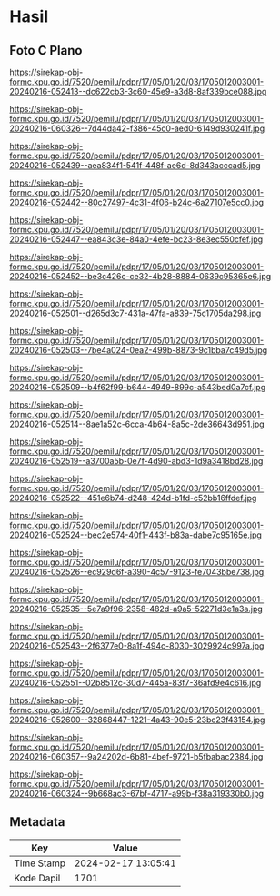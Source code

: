 # Hasil

## Foto C Plano

https://sirekap-obj-formc.kpu.go.id/7520/pemilu/pdpr/17/05/01/20/03/1705012003001-20240216-052413--dc622cb3-3c60-45e9-a3d8-8af339bce088.jpg

https://sirekap-obj-formc.kpu.go.id/7520/pemilu/pdpr/17/05/01/20/03/1705012003001-20240216-060326--7d44da42-f386-45c0-aed0-6149d930241f.jpg

https://sirekap-obj-formc.kpu.go.id/7520/pemilu/pdpr/17/05/01/20/03/1705012003001-20240216-052439--aea834f1-541f-448f-ae6d-8d343acccad5.jpg

https://sirekap-obj-formc.kpu.go.id/7520/pemilu/pdpr/17/05/01/20/03/1705012003001-20240216-052442--80c27497-4c31-4f06-b24c-6a27107e5cc0.jpg

https://sirekap-obj-formc.kpu.go.id/7520/pemilu/pdpr/17/05/01/20/03/1705012003001-20240216-052447--ea843c3e-84a0-4efe-bc23-8e3ec550cfef.jpg

https://sirekap-obj-formc.kpu.go.id/7520/pemilu/pdpr/17/05/01/20/03/1705012003001-20240216-052452--be3c426c-ce32-4b28-8884-0639c95365e6.jpg

https://sirekap-obj-formc.kpu.go.id/7520/pemilu/pdpr/17/05/01/20/03/1705012003001-20240216-052501--d265d3c7-431a-47fa-a839-75c1705da298.jpg

https://sirekap-obj-formc.kpu.go.id/7520/pemilu/pdpr/17/05/01/20/03/1705012003001-20240216-052503--7be4a024-0ea2-499b-8873-9c1bba7c49d5.jpg

https://sirekap-obj-formc.kpu.go.id/7520/pemilu/pdpr/17/05/01/20/03/1705012003001-20240216-052509--b4f62f99-b644-4949-899c-a543bed0a7cf.jpg

https://sirekap-obj-formc.kpu.go.id/7520/pemilu/pdpr/17/05/01/20/03/1705012003001-20240216-052514--8ae1a52c-6cca-4b64-8a5c-2de36643d951.jpg

https://sirekap-obj-formc.kpu.go.id/7520/pemilu/pdpr/17/05/01/20/03/1705012003001-20240216-052519--a3700a5b-0e7f-4d90-abd3-1d9a3418bd28.jpg

https://sirekap-obj-formc.kpu.go.id/7520/pemilu/pdpr/17/05/01/20/03/1705012003001-20240216-052522--451e6b74-d248-424d-b1fd-c52bb16ffdef.jpg

https://sirekap-obj-formc.kpu.go.id/7520/pemilu/pdpr/17/05/01/20/03/1705012003001-20240216-052524--bec2e574-40f1-443f-b83a-dabe7c95165e.jpg

https://sirekap-obj-formc.kpu.go.id/7520/pemilu/pdpr/17/05/01/20/03/1705012003001-20240216-052526--ec929d6f-a390-4c57-9123-fe7043bbe738.jpg

https://sirekap-obj-formc.kpu.go.id/7520/pemilu/pdpr/17/05/01/20/03/1705012003001-20240216-052535--5e7a9f96-2358-482d-a9a5-52271d3e1a3a.jpg

https://sirekap-obj-formc.kpu.go.id/7520/pemilu/pdpr/17/05/01/20/03/1705012003001-20240216-052543--2f6377e0-8a1f-494c-8030-3029924c997a.jpg

https://sirekap-obj-formc.kpu.go.id/7520/pemilu/pdpr/17/05/01/20/03/1705012003001-20240216-052551--02b8512c-30d7-445a-83f7-36afd9e4c616.jpg

https://sirekap-obj-formc.kpu.go.id/7520/pemilu/pdpr/17/05/01/20/03/1705012003001-20240216-052600--32868447-1221-4a43-90e5-23bc23f43154.jpg

https://sirekap-obj-formc.kpu.go.id/7520/pemilu/pdpr/17/05/01/20/03/1705012003001-20240216-060357--9a24202d-6b81-4bef-9721-b5fbabac2384.jpg

https://sirekap-obj-formc.kpu.go.id/7520/pemilu/pdpr/17/05/01/20/03/1705012003001-20240216-060324--9b668ac3-67bf-4717-a99b-f38a319330b0.jpg


## Metadata

| Key        | Value               |
| ---------- | ------------------- |
| Time Stamp | 2024-02-17 13:05:41 |
| Kode Dapil | 1701                |



